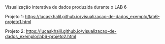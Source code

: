 Visualização interativa de dados produzida durante o LAB 6

Projeto 1: https://lucaskhalil.github.io/visualizacao-de-dados_exemplo/lab6-projeto1.html

Projeto 2: https://lucaskhalil.github.io/visualizacao-de-dados_exemplo/lab6-projeto2.html

